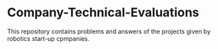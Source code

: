 # Company-Technical-Evaluations
This repository contains problems and answers of the projects given by robotics start-up cpmpanies.
